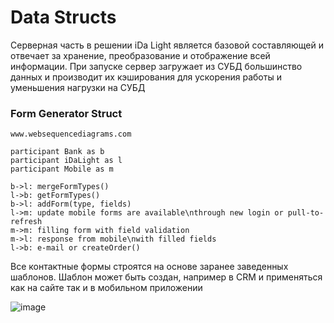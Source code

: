 # Data Structs

Серверная часть в решении iDa Light является базовой составляющей и отвечает за хранение, преобразование и отображение всей информации. При запуске сервер загружает из СУБД большинство данных и производит их кэширования для ускорения работы и уменьшения нагрузки на СУБД

### Form Generator Struct

```text
www.websequencediagrams.com

participant Bank as b
participant iDaLight as l
participant Mobile as m

b->l: mergeFormTypes()
l->b: getFormTypes()
b->l: addForm(type, fields)
l->m: update mobile forms are available\nthrough new login or pull-to-refresh
m->m: filling form with field validation
m->l: response from mobile\nwith filled fields
l->b: e-mail or createOrder()
```

Все контактные формы строятся на основе заранее заведенных шаблонов. Шаблон может быть создан, например в CRM и применяться как на сайте так и в мобильном приложении

![image](https://www.websequencediagrams.com/cgi-bin/cdraw?lz=cGFydGljaXBhbnQgQmFuayBhcyBiCgAKDGlEYUxpZ2h0IGFzIGwADQ1Nb2JpbGUgYXMgbQoKYi0-bDogbWVyZ2VGb3JtVHlwZXMoKQpsLT5iOiBnZXQACQwAJgZhZGRGb3JtKHR5cGUsIGZpZWxkcwAsBW06IHVwZGF0ZSBtAFwGZm9ybXMgYXJlIGF2YWlsYWJsZVxudGhyb3VnaCBuZXcgbG9naW4gb3IgcHVsbC10by1yZWZyZXNoCm0ASQVmaWxsaW5nAEMFIHdpdGgAaAYgdmFsaWRhdGlvbgptAIE6BXJlc3BvbnNlIGZyb20AdwdcbgArB2xsZWQAgSAHAIFQB2UtbWFpbCBvciBjcmVhdGVPcmRlcigpCg&s=default)
